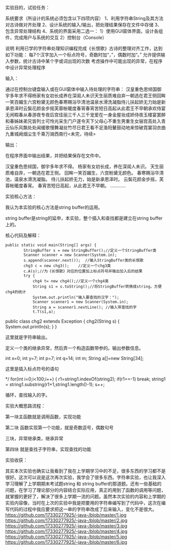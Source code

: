 实验目的，试验任务：

系统要求（所设计的系统必须包含以下四项内容）
1、利用字符串String及其方法对古诗做对齐处理
2、设计系统的输入/输出，把处理结果保存在文件中存储
3、包含异常处理结构
4、系统的界面采用二选一：
 1）使用GUI窗体界面，设计各组件，完成用户与系统的交互
 2）控制台（Console）

说明
利用已学的字符串处理知识编程完成《长恨歌》古诗的整理对齐工作，达到如下功能：
每7个汉字加入一个标点符号，奇数时加“，”，偶数时加“。”
允许提供输入参数，统计古诗中某个字或词出现的次数
考虑操作中可能出现的异常，在程序中设计异常处理程序

输入：

通过在控制台键盘输入或在GUI窗体中输入待处理的字符串：
汉皇重色思倾国御宇多年求不得杨家有女初长成养在深闺人未识天生丽质难自弃一朝选在君王侧回眸一笑百媚生六宫粉黛无颜色春寒赐浴华清池温泉水滑洗凝脂侍儿扶起娇无力始是新承恩泽时云鬓花颜金步摇芙蓉帐暖度春宵春宵苦短日高起从此君王不早朝承欢侍宴无闲暇春从春游夜专夜后宫佳丽三千人三千宠爱在一身金屋妆成娇侍夜玉楼宴罢醉和春姊妹弟兄皆列士可怜光采生门户遂令天下父母心不重生男重生女骊宫高处入青云仙乐风飘处处闻缓歌慢舞凝丝竹尽日君王看不足渔阳鼙鼓动地来惊破霓裳羽衣曲九重城阙烟尘生千乘万骑西南行<未完，待续>

输出：

在程序界面中输出结果，并把结果保存在文件中。

汉皇重色思倾国，御宇多年求不得。
杨家有女初长成，养在深闺人未识。
天生丽质难自弃，一朝选在君王侧。
回眸一笑百媚生，六宫粉黛无颜色。
春寒赐浴华清池，温泉水滑洗凝脂。
侍儿扶起娇无力，始是新承恩泽时。
云鬓花颜金步摇，芙蓉帐暖度春宵。
春宵苦短日高起，从此君王不早朝。
…………

实验核心方法：

我认为本实验的核心方法是string buffer的运用。

string buffer是string的延申，本实验，整个插入和查找都是建立在string buffer上的。

核心代码及解释：



    public static void main(String[] args) {
    		StringBuffer s = new StringBuffer();//定义一个StringBuffer类
    		Scanner scanner = new Scanner(System.in);
    		s.append(scanner.next());  //输入StringBuffer类的长恨歌
    		chg3 c = new chg3();	//定义一个chg3类
    		c.A(s);//为《长恨歌》对应的位置加上标点符号并输出加入后的结果
    		try {
    			chg4 t= new chg4();//定义一个chg4类
    			String s1 = s.toString();//将StringBuffer转换成string，方便chg4的统计
    			System.out.println("输入要查找的汉字：");
    			Scanner scanner1 = new Scanner(System.in);
    			String a = scanner1.nextLine(); //输入带查找的字
    			t.T(s1,a);


public class chg2 extends Exception {
    chg2(String s) {
        System.out.println(s);
    }
}

这里就是字符串输出。

定义一个类的继承异常，然后弄一个构造函数带参的。输出参数信息。

int x=0;
		int y=7;
		int p=7;
		int q=14;
		int m;
		String a[]=new String[34];

这里是插入标点符号的语句

 */
		for(int i=0;i<100;i++) {
			r1=string1.indexOf(string2);
			if(r1==-1)
				break;
			string1 = string1.substring(r1+1,string1.length()-1);
			s++;

循环，查找输入的字。



实验大概思路流程：


第一块主函数就是调用函数，实现功能

第二块 函数实现第一个功能，就是奇数逗号，偶数句号

三块，异常继承类，继承异常

第四块 就是查找子字符串，实现查找的功能



实验收获：

​    其实本次实验也确实让我看到了我在上学期学习中的不足，很多东西的学习都不是很好。这次可以说是这次再次实验，我学会了很多东西。字符串实验，也让我深入学习理解了上学期期末考试题string 和 string buffer的那道题。还有一些基础的问题，在学习了理论部分的内容结合实际应用，真正的用到了函数的调用等问题，就掌握的更好了，解决了很多上学期一流的问题。虽然本次实验的内容和上学期的实验内容像，当时在上次的实验中我是把要用的字符串编写到了代码中，这次在编写代码的过程中我应要求把这一串的字符串改成了后来输入，变化不是很大。
https://github.com/17330277925/-java-/blob/master/1.jpg
https://github.com/17330277925/-java-/blob/master/2.jpg
https://github.com/17330277925/-java-/blob/master/3.jpg
https://github.com/17330277925/-java-/blob/master/4.jpg
https://github.com/17330277925/-java-/blob/master/5.jpg
https://github.com/17330277925/-java-/blob/master/6.jpg
